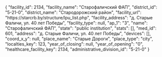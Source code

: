 {
    "facility_id": 2134,
    "facility_name": "Старофаличский ФАП",
    "district_id": "5-21-0",
    "district_name": "Стародорожский район",
    "facility_url": "https:\/\/starcrb.by\/structure\/lpu_list.php",
    "facility_address": "д. Старые Фаличи, ул. 40 лет Победы",
    "facility_type": null,
    "ap_1": "3",
    "name": "Старофаличский ФАП",
    "state": "public institution",
    "stats": [],
    "med_id": 601,
    "address": "д. Старые Фаличи, ул. 40 лет Победы",
    "devices": [],
    "coord_x_y": null,
    "place_name": "Старые Дороги",
    "place_type": "city",
    "localties_key": 123,
    "year_of_closing": null,
    "year_of_opening": "0",
    "healthcare_facility_key": 2134,
    "administrative_division_id": "5-21-0"
}